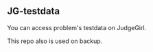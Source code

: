 ## JG-testdata ##

You can access problem's testdata on JudgeGirl.

This repo also is used on backup.

